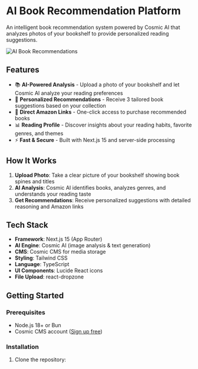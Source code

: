 # AI Book Recommendation Platform

An intelligent book recommendation system powered by Cosmic AI that analyzes photos of your bookshelf to provide personalized reading suggestions.

![AI Book Recommendations](https://images.unsplash.com/photo-1481627834876-b7833e8f5570?w=2000&auto=format,compress)

## Features

- 📚 **AI-Powered Analysis** - Upload a photo of your bookshelf and let Cosmic AI analyze your reading preferences
- 🎯 **Personalized Recommendations** - Receive 3 tailored book suggestions based on your collection
- 🔗 **Direct Amazon Links** - One-click access to purchase recommended books
- 📊 **Reading Profile** - Discover insights about your reading habits, favorite genres, and themes
- ⚡ **Fast & Secure** - Built with Next.js 15 and server-side processing

## How It Works

1. **Upload Photo**: Take a clear picture of your bookshelf showing book spines and titles
2. **AI Analysis**: Cosmic AI identifies books, analyzes genres, and understands your reading taste
3. **Get Recommendations**: Receive personalized suggestions with detailed reasoning and Amazon links

## Tech Stack

- **Framework**: Next.js 15 (App Router)
- **AI Engine**: Cosmic AI (image analysis & text generation)
- **CMS**: Cosmic CMS for media storage
- **Styling**: Tailwind CSS
- **Language**: TypeScript
- **UI Components**: Lucide React icons
- **File Upload**: react-dropzone

## Getting Started

### Prerequisites

- Node.js 18+ or Bun
- Cosmic CMS account ([Sign up free](https://www.cosmicjs.com))

### Installation

1. Clone the repository: